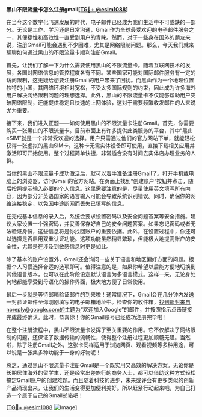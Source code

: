 **黑山不限流量卡怎么注册gmail[[TG💪+ @esim1088](https://t.me/s/esim1088)]**

在当今这个数字化飞速发展的时代，电子邮件已经成为我们生活中不可或缺的一部分。无论是工作、学习还是日常沟通，Gmail作为全球最受欢迎的电子邮件服务之一，其便捷性和高效性一直受到用户的青睐。然而，对于一些身在国外的朋友来说，注册Gmail可能会遇到不少困难，尤其是网络限制问题。那么，今天我们就来聊聊如何通过黑山的不限流量卡顺利注册Gmail。

首先，让我们了解一下为什么需要使用黑山的不限流量卡。随着互联网技术的发展，各国对网络信息的管控程度各有不同。某些国家可能对国际邮件服务有一定的访问限制，这无疑给想要注册Gmail的用户带来了困扰。而黑山作为一个地理位置独特的小国，其网络环境相对宽松，不受太多国际规则的约束，因此成为许多海外用户解决网络限制问题的理想选择。此外，黑山的不限流量卡不仅能够帮助用户突破网络限制，还能提供稳定且快速的上网体验，这对于需要频繁收发邮件的人来说尤为重要。

接下来，我们进入正题——如何使用黑山的不限流量卡注册Gmail。首先，你需要购买一张黑山的不限流量卡。目前市面上有许多提供此类服务的平台，其中“黑山eSIM”就是一个非常受欢迎的选择。用户只需通过他们的官方网站下单，就能轻松获得一张虚拟的黑山SIM卡。这种卡无需实体设备即可使用，直接下载相关应用并激活即可开始使用。整个过程简单快捷，非常适合没有时间去实体店办理业务的人群。

当你的黑山不限流量卡成功激活后，就可以着手准备注册Gmail了。打开手机或电脑上的浏览器，访问Gmail的官方网站。在页面上找到“创建账户”按钮并点击，随后按照提示输入必要的个人信息。这里需要注意的是，尽量使用英文填写所有内容，因为部分非英语国家的语言输入可能会导致系统识别错误。同时，确保你的网络连接稳定，以免因中途断网而丢失已填写的信息。

在完成基本信息的录入后，系统会要求设置密码以及安全问题答案等安全措施。建议大家设置一个强密码，并妥善保存好自己的安全问题答案。如果忘记密码或者无法验证身份，这些信息将是你找回账户的重要依据。此外，在设置过程中，你还可以选择是否启用双重认证功能。这项功能虽然稍显繁琐，但能极大地提高账户的安全性，尤其是在涉及到敏感信息时更是如此。

除了基本的账户设置外，Gmail还会询问一些关于语言和地区偏好方面的问题。根据个人习惯选择合适的选项即可。值得注意的是，如果你希望以后能方便地切换到其他语言版本，也可以在此阶段设定默认语言为多语言模式。这样一来，无论身处何地都能享受到母语化的操作界面，极大地方便了日常使用。

最后一步就是等待邮箱验证邮件的到来啦！通常情况下，Gmail会在几分钟内发送一封验证邮件至你刚刚填写的电子邮箱地址中。检查你的收件箱，找到那封来自noreply@google.com的主题为“欢迎加入Google”的邮件，并按照指示点击链接完成最终确认。此时，恭喜你！你的Gmail账号已经成功注册完毕啦！

在整个注册流程中，黑山不限流量卡发挥了至关重要的作用。它不仅解决了网络限制的问题，还保证了数据传输的流畅性，使得整个注册过程更加顺畅无阻。当然啦，除了注册Gmail之外，这张卡同样适用于浏览网页、观看视频等多种用途，可以说是一张集多种功能于一身的好物呢！

总之，通过黑山不限流量卡注册Gmail是一个既实用又高效的解决方案。无论你是长期居住海外的留学生，还是经常出差旅行的商务人士，都可以借助这种方式轻松搞定Gmail账户的创建难题。而且随着科技的进步，未来或许会有更多类似的创新产品涌现出来，让我们的生活变得更加便利美好。所以赶紧行动起来吧，为自己打造一个属于自己的Gmail邮箱吧！

[[TG💪+ @esim1088](https://t.me/s/esim1088) ![Image](https://i.postimg.cc/4NQfJmqS/Snipaste-2025-05-13-00-14-12.png)]